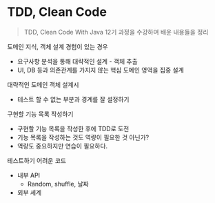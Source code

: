 # TDD, Clean Code

> TDD, Clean Code With Java 12기 과정을 수강하며 배운 내용들을 정리





도메인 지식, 객체 설계 경험이 있는 경우

- 요구사항 분석을 통해 대략적인 설계 - 객체 추출
- UI, DB 등과 의존관계를 가지지 않는 핵심 도메인 영역을 집중 설계



대략적인 도메인 객체 설계시

- 테스트 할 수 없는 부분과 경계를 잘 설정하기



구현할 기능 목록 작성하기

- 구현할 기능 목록을 작성한 후에 TDD로 도전
- 기능 목록을 작성하는 것도 역량이 필요한 것 아닌가?
- 역량도 중요하지만 연습이 필요하다.



테스트하기 어려운 코드

- 내부 API
  - Random, shuffle, 날짜
- 외부 세계


